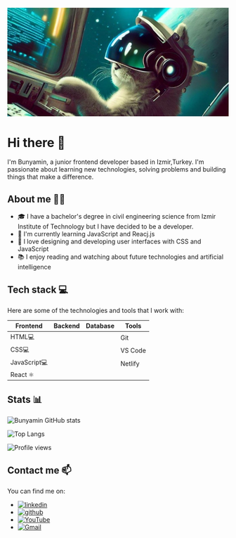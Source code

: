 ![Header image](catonthespace.jpg)

# Hi there 👋

I'm Bunyamin, a junior frontend developer based in Izmir,Turkey. I'm passionate about learning new technologies, solving problems and building things that make a difference.

## About me 🙋‍♀️
- 🎓 I have a bachelor's degree in civil engineering science from Izmir Institute of Technology but I have decided to be a developer.
- 🌱 I'm currently learning JavaScript and Reacj.js
- 🎨 I love designing and developing user interfaces with CSS and JavaScript
- 📚 I enjoy reading and watching about future technologies and artificial intelligence

## Tech stack 💻

Here are some of the technologies and tools that I work with:

| Frontend      | Backend       | Database      | Tools         |
| ------------- | ------------- | ------------- | ------------- |
| HTML💻       |               |               | Git           |
| CSS💻          |               |               | VS Code       |
| JavaScript💻    |               |               | Netlify       |
| React ⚛         |               |               |               |


## Stats 📊

![Bunyamin GitHub stats](https://github-readme-stats.vercel.app/api?username=Bunyamin-35&show_icons=true&theme=radical)

![Top Langs](https://github-readme-stats.vercel.app/api/top-langs/?username=Bunyamin-35&layout=compact&theme=radical)

![Profile views](https://komarev.com/ghpvc/?username=Bunyamin-35&color=green)

## Contact me 📫

You can find me on:

* [<img src='https://cdn.jsdelivr.net/npm/simple-icons@3.0.1/icons/linkedin.svg' alt='linkedin' height='40'>](https://www.linkedin.com/in/b%C3%BCnyamin-bulut-b9b4a6253/)
* [<img src='https://cdn.jsdelivr.net/npm/simple-icons@3.0.1/icons/github.svg' alt='github' height='40'>](https://github.com/Bunyamin-35)
* [<img src='https://cdn.jsdelivr.net/npm/simple-icons@3.0.1/icons/youtube.svg' alt='YouTube' height='40'>](https://www.youtube.com/channel/UCZ9fPX5kJmOFVmq53BKfhyQ)   
* [<img src='https://cdn.jsdelivr.net/npm/simple-icons@3.0.1/icons/gmail.svg' alt='Gmail' height='40'>](mailto:bunyaminbulut.ce@gmail.com)

